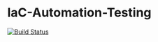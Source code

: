 # IaC-Automation-Testing

[![Build Status](https://dev.azure.com/system0961/Quality%20Assurane/_apis/build/status/noumanullah.ud-quality?branchName=master)](https://dev.azure.com/system0961/Quality%20Assurane/_build/latest?definitionId=7&branchName=master)


